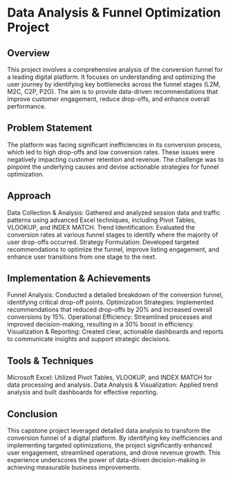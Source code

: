 # Data Analysis & Funnel Optimization Project
## Overview
This project involves a comprehensive analysis of the conversion funnel for a leading digital platform. It focuses on understanding and optimizing the user journey by identifying key bottlenecks across the funnel stages (L2M, M2C, C2P, P2O). The aim is to provide data-driven recommendations that improve customer engagement, reduce drop-offs, and enhance overall performance.

## Problem Statement
The platform was facing significant inefficiencies in its conversion process, which led to high drop-offs and low conversion rates. These issues were negatively impacting customer retention and revenue. The challenge was to pinpoint the underlying causes and devise actionable strategies for funnel optimization.

## Approach
Data Collection & Analysis: Gathered and analyzed session data and traffic patterns using advanced Excel techniques, including Pivot Tables, VLOOKUP, and INDEX MATCH.
Trend Identification: Evaluated the conversion rates at various funnel stages to identify where the majority of user drop-offs occurred.
Strategy Formulation: Developed targeted recommendations to optimize the funnel, improve listing engagement, and enhance user transitions from one stage to the next.

## Implementation & Achievements
Funnel Analysis: Conducted a detailed breakdown of the conversion funnel, identifying critical drop-off points.
Optimization Strategies: Implemented recommendations that reduced drop-offs by 20% and increased overall conversions by 15%.
Operational Efficiency: Streamlined processes and improved decision-making, resulting in a 30% boost in efficiency.
Visualization & Reporting: Created clear, actionable dashboards and reports to communicate insights and support strategic decisions.

## Tools & Techniques
Microsoft Excel: Utilized Pivot Tables, VLOOKUP, and INDEX MATCH for data processing and analysis.
Data Analysis & Visualization: Applied trend analysis and built dashboards for effective reporting.

## Conclusion
This capstone project leveraged detailed data analysis to transform the conversion funnel of a digital platform. By identifying key inefficiencies and implementing targeted optimizations, the project significantly enhanced user engagement, streamlined operations, and drove revenue growth. This experience underscores the power of data-driven decision-making in achieving measurable business improvements.
